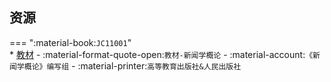 ## 资源  
=== ":material-book:`JC11001`"  
    * [教材](https://api.ecylt.top/v1/lanzou_link?url=https://cqu-openlib.lanzout.com/ijKQS29bpkoh&type=down) - :material-format-quote-open:`教材-新闻学概论` - :material-account:`《新闻学概论》编写组` - :material-printer:`高等教育出版社&人民出版社`  